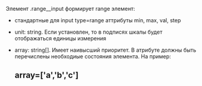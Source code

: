 Элемент .range\_\_input формирует range элемент:

-   стандартные для input type=range аттрибуты min, max, val, step
-   unit: string. Если установлен, то в подписях шкалы будет отображаться единицы измерения
-   array: string[]. Имеет наивысший приоритет. В атрибуте должны быть перечислены необходиые состояния элемента.
    На пример:

    ## array=['a','b','c']

